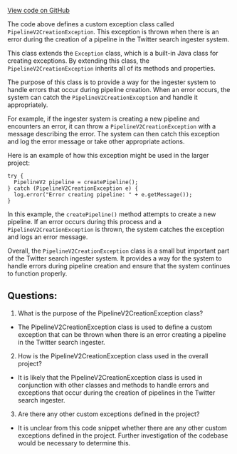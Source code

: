 [View code on GitHub](https://github.com/misbahsy/the-algorithm/src/java/com/twitter/search/ingester/pipeline/util/PipelineV2CreationException.java)

The code above defines a custom exception class called `PipelineV2CreationException`. This exception is thrown when there is an error during the creation of a pipeline in the Twitter search ingester system. 

This class extends the `Exception` class, which is a built-in Java class for creating exceptions. By extending this class, the `PipelineV2CreationException` inherits all of its methods and properties. 

The purpose of this class is to provide a way for the ingester system to handle errors that occur during pipeline creation. When an error occurs, the system can catch the `PipelineV2CreationException` and handle it appropriately. 

For example, if the ingester system is creating a new pipeline and encounters an error, it can throw a `PipelineV2CreationException` with a message describing the error. The system can then catch this exception and log the error message or take other appropriate actions. 

Here is an example of how this exception might be used in the larger project:

```
try {
  PipelineV2 pipeline = createPipeline();
} catch (PipelineV2CreationException e) {
  log.error("Error creating pipeline: " + e.getMessage());
}
```

In this example, the `createPipeline()` method attempts to create a new pipeline. If an error occurs during this process and a `PipelineV2CreationException` is thrown, the system catches the exception and logs an error message. 

Overall, the `PipelineV2CreationException` class is a small but important part of the Twitter search ingester system. It provides a way for the system to handle errors during pipeline creation and ensure that the system continues to function properly.
## Questions: 
 1. What is the purpose of the PipelineV2CreationException class?
- The PipelineV2CreationException class is used to define a custom exception that can be thrown when there is an error creating a pipeline in the Twitter search ingester.

2. How is the PipelineV2CreationException class used in the overall project?
- It is likely that the PipelineV2CreationException class is used in conjunction with other classes and methods to handle errors and exceptions that occur during the creation of pipelines in the Twitter search ingester.

3. Are there any other custom exceptions defined in the project?
- It is unclear from this code snippet whether there are any other custom exceptions defined in the project. Further investigation of the codebase would be necessary to determine this.